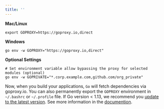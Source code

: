 ```yaml
---
title: ''
---
```


**Mac/Linux**

```shell
export GOPROXY=https://goproxy.io,direct
```

**Windows**

```shell
go env -w GOPROXY="https://goproxy.io,direct"
```

**Optional Settings**

```shell
# Set environment variable allow bypassing the proxy for selected modules (optional)
go env -w GOPRIVATE="*.corp.example.com,github.com/org_private"
```

Now, when you build your applications, `Go` will fetch dependencies via goproxy.io. You can also permanently export the `GOPROXY` environment in `~/.bashrc` or `~/.profile` file. If Go version < 1.13, we recommend you [update to the latest version](https://gomirrors.org). See more information in the [documention](docs/getting-started.html).

